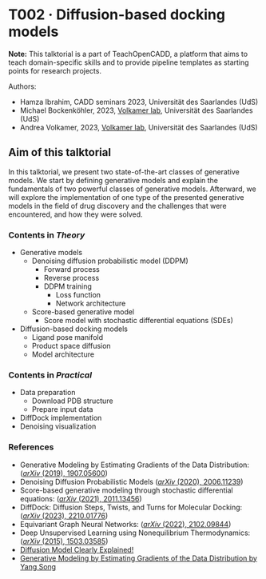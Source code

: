 # T002 · Diffusion-based docking models

**Note:** This talktorial is a part of TeachOpenCADD, a platform that aims to teach domain-specific skills and to provide pipeline templates as starting points for research projects.

Authors:

- Hamza Ibrahim, CADD seminars 2023, Universität des Saarlandes (UdS)
- Michael Bockenköhler, 2023,  [Volkamer lab](https://volkamerlab.org), Universität des Saarlandes (UdS)
- Andrea Volkamer, 2023,  [Volkamer lab](https://volkamerlab.org), Universität des Saarlandes (UdS)

## Aim of this talktorial

In this talktorial, we present two state-of-the-art classes of generative models. We start by defining generative models and explain the fundamentals of two powerful classes of generative models. Afterward, we will explore the implementation of one type of the presented generative models in the field of drug discovery and the challenges that were encountered, and how they were solved.

### Contents in *Theory*

* Generative models
    * Denoising diffusion probabilistic model (DDPM)
        * Forward process
        * Reverse process
        * DDPM training
            * Loss function
            * Network architecture
    * Score-based generative model
        * Score model with stochastic differential equations (SDEs)
* Diffusion-based docking models
    * Ligand pose manifold
    * Product space diffusion
    * Model architecture


### Contents in *Practical*

* Data preparation
    - Download PDB structure
    - Prepare input data
* DiffDock implementation
* Denoising visualization

### References

* Generative Modeling by Estimating Gradients of the Data Distribution: ([_arXiv_ (2019), 1907.05600](https://arxiv.org/abs/1907.05600))
* Denoising Diffusion Probabilistic Models ([_arXiv_ (2020), 2006.11239](https://arxiv.org/abs/2006.11239))
* Score-based generative modeling through stochastic differential equations: ([_arXiv_ (2021), 2011.13456](https://arxiv.org/abs/2011.13456))
* DiffDock: Diffusion Steps, Twists, and Turns for Molecular Docking: ([_arXiv_ (2023), 2210.01776](https://arxiv.org/abs/2210.01776))
* Equivariant Graph Neural Networks: ([_arXiv_ (2022), 2102.09844](https://arxiv.org/abs/2102.09844))
* Deep Unsupervised Learning using Nonequilibrium Thermodynamics: ([_arXiv_ (2015), 1503.03585](https://arxiv.org/pdf/1503.03585.pdf))
* [Diffusion Model Clearly Explained!](https://medium.com/@steinsfu/diffusion-model-clearly-explained-cd331bd41166)
* [Generative Modeling by Estimating Gradients of the Data Distribution by Yang Song](https://yang-song.net/blog/2021/score/#connection-to-diffusion-models-and-others)
